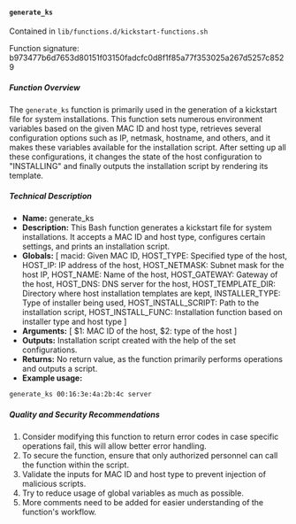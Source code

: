 #### `generate_ks`

Contained in `lib/functions.d/kickstart-functions.sh`

Function signature: b973477b6d7653d80151f03150fadcfc0d8f1f85a77f353025a267d5257c8529

##### Function Overview 

The `generate_ks` function is primarily used in the generation of a kickstart file for system installations. This function sets numerous environment variables based on the given MAC ID and host type, retrieves several configuration options such as IP, netmask, hostname, and others, and it makes these variables available for the installation script. After setting up all these configurations, it changes the state of the host configuration to "INSTALLING" and finally outputs the installation script by rendering its template.

##### Technical Description 

- **Name:** generate_ks
- **Description:** This Bash function generates a kickstart file for system installations. It accepts a MAC ID and host type, configures certain settings, and prints an installation script.
- **Globals:** [ macid: Given MAC ID, HOST_TYPE: Specified type of the host, HOST_IP: IP address of the host, HOST_NETMASK: Subnet mask for the host IP, HOST_NAME: Name of the host, HOST_GATEWAY: Gateway of the host, HOST_DNS: DNS server for the host, HOST_TEMPLATE_DIR: Directory where host installation templates are kept, INSTALLER_TYPE: Type of installer being used, HOST_INSTALL_SCRIPT: Path to the installation script, HOST_INSTALL_FUNC:  Installation function based on installer type and host type ]
- **Arguments:** [ $1: MAC ID of the host, $2: type of the host ]
- **Outputs:** Installation script created with the help of the set configurations.
- **Returns:** No return value, as the function primarily performs operations and outputs a script.
- **Example usage:**
```bash
generate_ks 00:16:3e:4a:2b:4c server
```

##### Quality and Security Recommendations 

1. Consider modifying this function to return error codes in case specific operations fail, this will allow better error handling.
2. To secure the function, ensure that only authorized personnel can call the function within the script.
3. Validate the inputs for MAC ID and host type to prevent injection of malicious scripts.
4. Try to reduce usage of global variables as much as possible.
5. More comments need to be added for easier understanding of the function's workflow.

